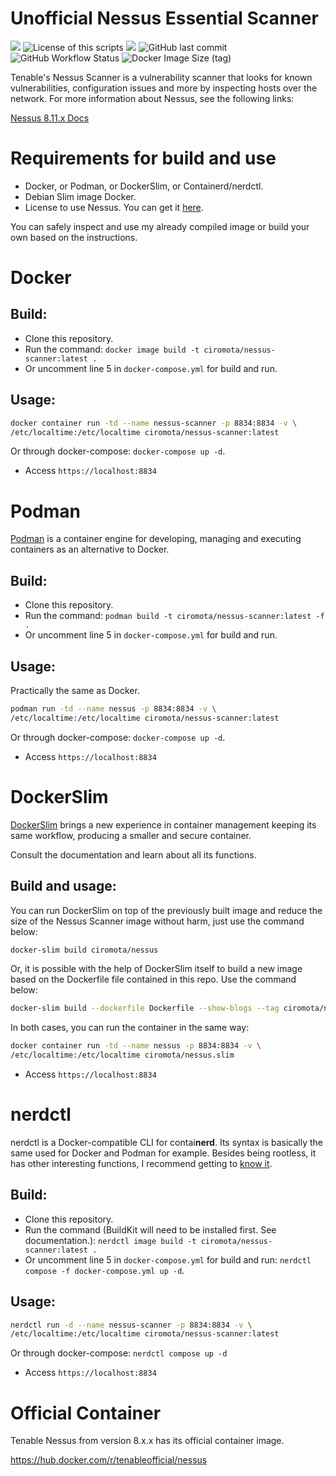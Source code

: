 # Unofficial Nessus Essential Scanner

<a href="https://github.com/ciro-mota/nessus-scanner/blob/main/README.pt-br.md"><img src="https://img.shields.io/badge/Versão-Português_Brasil-%2393CE0A?style=for-the-badge"></a> <img src="https://img.shields.io/badge/License-GPLv3-blue.svg?style=for-the-badge" title="License of this scripts"> <img src="https://img.shields.io/badge/Docker-2CA5E0?style=for-the-badge&logo=docker&logoColor=white"> <img alt="GitHub last commit" src="https://img.shields.io/github/last-commit/ciro-mota/nessus-scanner?style=for-the-badge"> <img alt="GitHub Workflow Status" src="https://img.shields.io/github/workflow/status/ciro-mota/nessus-scanner/Docker%20Nessus-Scanner%20CI?style=for-the-badge"> <img alt="Docker Image Size (tag)" src="https://img.shields.io/docker/image-size/ciromota/nessus-scanner/latest?style=for-the-badge">

Tenable's Nessus Scanner is a vulnerability scanner that looks for known vulnerabilities, configuration issues and more by inspecting hosts over the network. For more information about Nessus, see the following links:

[Nessus 8.11.x Docs](https://docs.tenable.com/nessus/Content/GettingStarted.htm)

# Requirements for build and use

- Docker, or Podman, or DockerSlim, or Containerd/nerdctl.
- Debian Slim image Docker.
- License to use Nessus. You can get it [here](https://www.tenable.com/products/nessus/activation-code).

You can safely inspect and use my already compiled image or build your own based on the instructions.

# Docker
## Build:

- Clone this repository.
- Run the command: `docker image build -t ciromota/nessus-scanner:latest .`
- Or uncomment line 5 in `docker-compose.yml` for build and run.

## Usage:

```bash
docker container run -td --name nessus-scanner -p 8834:8834 -v \
/etc/localtime:/etc/localtime ciromota/nessus-scanner:latest
```
Or through docker-compose: `docker-compose up -d`.

- Access `https://localhost:8834`

# Podman

[Podman](https://podman.io/) is a container engine for developing, managing and executing containers as an alternative to Docker.

## Build:

- Clone this repository.
- Run the command: `podman build -t ciromota/nessus-scanner:latest -f .`
- Or uncomment line 5 in `docker-compose.yml` for build and run.

## Usage:

Practically the same as Docker.

```bash
podman run -td --name nessus -p 8834:8834 -v \
/etc/localtime:/etc/localtime ciromota/nessus-scanner:latest
```
Or through docker-compose: `docker-compose up -d`.

- Access `https://localhost:8834`

# DockerSlim

[DockerSlim](https://github.com/docker-slim/docker-slim) brings a new experience in container management keeping its same workflow, producing a smaller and secure container.

Consult the documentation and learn about all its functions.

## Build and usage:

You can run DockerSlim on top of the previously built image and reduce the size of the Nessus Scanner image without harm, just use the command below:

```bash
docker-slim build ciromota/nessus
```

Or, it is possible with the help of DockerSlim itself to build a new image based on the Dockerfile file contained in this repo. Use the command below:

```bash
docker-slim build --dockerfile Dockerfile --show-blogs --tag ciromota/nessus.slim .
```

In both cases, you can run the container in the same way:

```bash
docker container run -td --name nessus -p 8834:8834 -v \
/etc/localtime:/etc/localtime ciromota/nessus.slim
```
- Access `https://localhost:8834`

# nerdctl

nerdctl is a Docker-compatible CLI for contai**nerd**. Its syntax is basically the same used for Docker and Podman for example. Besides being rootless, it has other interesting functions, I recommend getting to [know it](https://github.com/containerd/nerdctl).

## Build:

- Clone this repository.
- Run the command (BuildKit will need to be installed first. See documentation.): `nerdctl image build -t ciromota/nessus-scanner:latest .`
- Or uncomment line 5 in `docker-compose.yml` for build and run: `nerdctl compose -f docker-compose.yml up -d`.

## Usage:

```bash
nerdctl run -d --name nessus-scanner -p 8834:8834 -v \
/etc/localtime:/etc/localtime ciromota/nessus-scanner:latest
```
Or through docker-compose: `nerdctl compose up -d`

- Access `https://localhost:8834`

# Official Container

Tenable Nessus from version 8.x.x has its official container image.

https://hub.docker.com/r/tenableofficial/nessus
